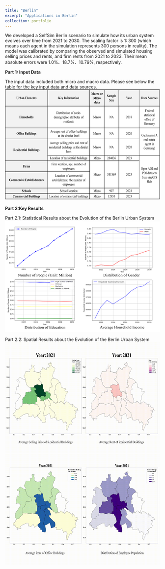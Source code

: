 ```yaml
---
title: "Berlin"
excerpt: "Applications in Berlin"
collection: portfolio
---
```


We developed a SelfSim Berlin scenario to simulate how its urban system evolves over time from 2021 to 2030. The scaling factor is 1: 300 (which means each agent in the simulation represents 300 persons in reality). The model was calibrated by comparing the observed and simulated housing selling prices and rents, and firm rents from 2021 to 2023. Their mean absolute errors were 1.0%、18.7%、10.79%, respectively. 

**Part 1: Input Data**

The input data included both micro and macro data. Please see below the table for the key input data and data sources.
<br/><img src="/images/table.png" width="600" height="360">

**Part 2:Key Results**

Part 2.1: Statistical Results about the Evolution of the Berlin Urban System
<br/><img src="/images/keyresults.png" width="600" height="360">

Part 2.2: Spatial Results about the Evolution of the Berlin Urban System
<br/><img src="/images/BL1.gif" width="600" height="360">
<br/><img src="/images/BL2.gif" width="600" height="360">
